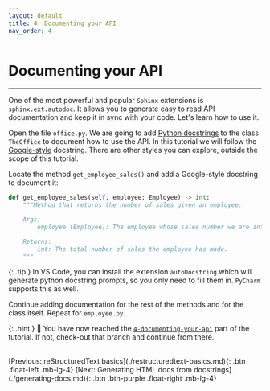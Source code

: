 ```yaml
---
layout: default
title: 4. Documenting your API
nav_order: 4
---
```


# Documenting your API

---

One of the most powerful and popular `Sphinx` extensions is `sphinx.ext.autodoc`. It allows you to
generate easy to read API documentation and keep it in sync with your code. Let's learn how to use
it.

Open the file `office.py`. We are going to add
[Python docstrings](https://peps.python.org/pep-0257/) to the class `TheOffice` to document how to use the
API. In this tutorial we will follow the
[Google-style](https://sphinxcontrib-napoleon.readthedocs.io/en/latest/example_google.html)
docstring. There are other styles you can explore, outside the scope of this tutorial.

Locate the method `get_employee_sales()` and add a Google-style docstring to document it:

```py
def get_employee_sales(self, employee: Employee) -> int:
    """Method that returns the number of sales given an employee.

    Args:
        employee (Employee): The employee whose sales number we are interested in.

    Returns:
        int: The total number of sales the employee has made.
    """
```

{: .tip }
In VS Code, you can install the extension `autoDocstring` which will generate python
docstring prompts, so you only need to fill them in. `PyCharm` supports this as well.

Continue adding documentation for the rest of the methods and for the class itself. Repeat for `employee.py`.

{: .hint }
🙌 You have now reached the [`4-documenting-your-api`](https://github.com/aelsayed95/the-office/tree/4-documenting-your-api) part of the tutorial. If not, check-out that branch and continue from there.

<br />
[Previous: reStructuredText basics](./restructuredtext-basics.md){: .btn .float-left .mb-lg-4}
[Next: Generating HTML docs from docstrings](./generating-docs.md){: .btn .btn-purple .float-right .mb-lg-4}
<br />
